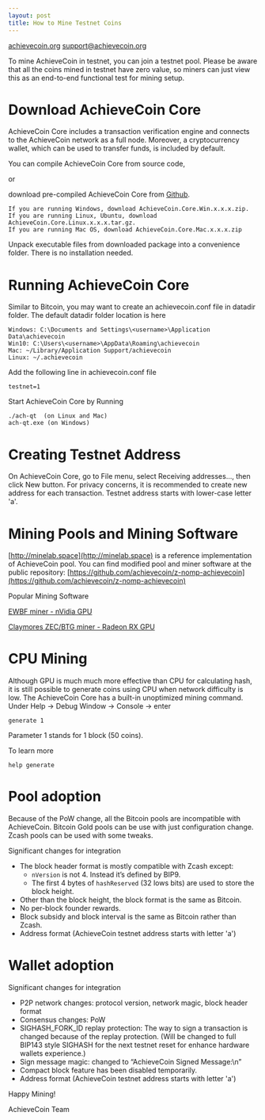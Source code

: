 ```yaml
---
layout: post
title: How to Mine Testnet Coins
---
```


[achievecoin.org](http://achievecoin.org) support@achievecoin.org

To mine AchieveCoin in testnet​, you can join a testnet pool. Please be aware that all the coins mined in testnet have​ ​zero​ ​value​, so miners can just view this as an end-to-end functional test for mining setup.

# Download AchieveCoin Core
AchieveCoin Core  includes a transaction verification engine and connects to the AchieveCoin network as a full node. Moreover, a cryptocurrency wallet, which can be used to transfer funds, is included by default.

You can compile AchieveCoin Core from source code,

or

download pre-compiled AchieveCoin Core from [Github](https://github.com/achievecoin/AchieveCoin/releases).
```
If you are running Windows, download AchieveCoin.Core.Win.x.x.x.zip.
If you are running Linux, Ubuntu, download AchieveCoin.Core.Linux.x.x.x.tar.gz.
If you are running Mac OS, download AchieveCoin.Core.Mac.x.x.x.zip
```
Unpack executable files from downloaded package into a convenience folder. There is no installation needed.

# Running AchieveCoin Core
Similar to Bitcoin, you may want to create an achievecoin.conf file in datadir folder. The default datadir folder location is here
```
Windows: C:\Documents and Settings\<username>\Application Data\achievecoin
Win10: C:\Users\<username>\AppData\Roaming\achievecoin
Mac: ~/Library/Application Support/achievecoin
Linux: ~/.achievecoin
```

Add the following line in achievecoin.conf file
```
testnet=1
```

Start AchieveCoin Core by Running
```
./ach-qt  (on Linux and Mac)
ach-qt.exe (on Windows)
```

# Creating Testnet Address
On AchieveCoin Core, go to File menu, select Receiving addresses..., then click New button. For privacy concerns, it is recommended to create new address for each transaction.
Testnet address starts with lower-case letter 'a'.


# Mining Pools and Mining Software
[http://minelab.space](http://minelab.space) is a reference implementation of AchieveCoin pool. You can find modified pool and miner software at the public repository: [https://github.com/achievecoin/z-nomp-achievecoin](https://github.com/achievecoin/z-nomp-achievecoin)


Popular Mining Software

[EWBF miner - nVidia GPU](https://github.com/poolgold/ewbf-miner-btg-edition/releases)

[Claymores ZEC/BTG miner - Radeon RX GPU](https://github.com/poolgold/ClaymoreBTGMiner/releases)


# CPU Mining
Although GPU is much much more effective than CPU for calculating hash, it is still possible to generate coins using CPU when network difficulty is low. The AchieveCoin Core has a built-in unoptimized mining command. Under Help -> Debug Window -> Console -> enter

```
generate 1
```

Parameter 1 stands for 1 block (50 coins).

To learn more

```
help generate
```

# Pool​ ​adoption
Because of the PoW change, all the Bitcoin pools are incompatible with AchieveCoin. Bitcoin Gold pools can be use with just configuration change. Zcash pools can be used with some tweaks.

Significant changes for integration
* The block header format is mostly compatible with Zcash except:
  * `nVersion` is not 4. Instead it’s defined by BIP9.
  * The first 4 bytes of `hashReserved` (32 lows bits) are used to store the block height.
* Other than the block height, the block format is the same as Bitcoin.
* No per-block founder rewards.
* Block subsidy and block interval is the same as Bitcoin rather than Zcash.
* Address format (AchieveCoin testnet address starts with letter 'a')

# Wallet​ ​adoption
Significant changes for integration
* P2P network changes: protocol version, network magic, block header format
* Consensus changes: PoW
* SIGHASH_FORK_ID replay protection: The way to sign a transaction is changed because of the
replay protection. (Will be changed to full BIP143 style SIGHASH for the next testnet reset for enhance hardware wallets experience.)
* Sign message magic: changed to “AchieveCoin Signed Message:\n”
* Compact block feature has been disabled temporarily.
* Address format (AchieveCoin testnet address starts with letter 'a')


Happy Mining!

AchieveCoin Team
